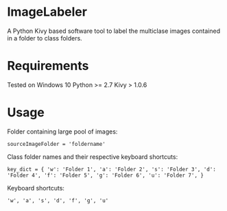 # ImageLabeler
A Python Kivy based software tool to label the multiclase images contained in a folder to class folders.

# Requirements 
Tested on Windows 10
Python >= 2.7
Kivy > 1.0.6

# Usage
Folder containing large pool of images: 

`sourceImageFolder = 'foldername'`

Class folder names and their respective keyboard shortcuts:

`key_dict = {
    'w': 'Folder 1',
    'a': 'Folder 2',
    's': 'Folder 3',
    'd': 'Folder 4',
    'f': 'Folder 5',
    'g': 'Folder 6',
    'u': 'Folder 7',
}`

Keyboard shortcuts:

`'w', 'a', 's', 'd', 'f', 'g', 'u'`

